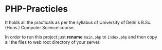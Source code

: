 # PHP-Practicles

It holds all the practicals as per the syllabus of University of Delhi's B.Sc. (Hons.) Computer Science course.

In order to run this project just **rename** ```main.php``` to ```index.php``` and then copy all the files to web root directory of your server.
